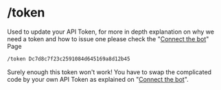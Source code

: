 # /token

Used to update your API Token, for more in depth explanation on why we need
a token and how to issue one please check the "[Connect the bot](start/create_an_account.md#connect-the-bot)"
Page

``` bash
/token Dc7d8c7f23c2591084d645169a8d12b45
```

Surely enough this token won't work! You have to swap the complicated code
by your own API Token as explained on "[Connect the bot](start/create_an_account.md#connect-the-bot)".
